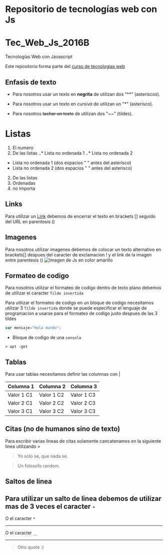 # Repositorio de tecnologías web con Js


# Tec_Web_Js_2016B
Tecnologías Web con Javascript

Este repositorio forma parte del  [curso de tecnologias web](https://github.com/adrianeguez/Tec_Web_Js_2016_B)

## Enfasis de texto

* Para nosotros usar un texto en **negrita** de utilizan dos "**" (asteriscos).

* Para nosotros usar un texto en *cursiva* de utilizan un "*" (asterisco).

* Para nosotros ~~tachar un texto~~ de utilizan dos "~~" (tildes).

# Listas

1. El numero 
2. De las listas
..* Lista no ordenada 1
..* Lista no ordenada 2 
  * Lista no ordenada 1 (dos espacios " " antes del asterisco)
  * Lista no ordenada 2 (dos espacios " " antes del asterisco)
2. De las listas
1. Ordenadas
4. no Importa

## Links 

Para utilizar un [Link](https://github.com/adrianeguez/Tec_Web_Js_2016_B) debemos de encerrar el texto en brackets [] seguido del URL en parentesis ()

## Imagenes 

Para nosotros utilizar imagenes debemos de colocar un texto alternativo en brackets[] despues del caracter de exclamacion ! y el link de la imagen entre parentesis () 
![Imagen de Js en color amarillo](http://nodeframework.com/assets/img/js.png "Javascript")


## Formateo de codigo

Para nosotros utilizar el formateo de codigo dentro de texto plano debemos de utilizar el caracter `Tilde invertida`

Para utilizar el formateo de codigo en un bloque de codigo necesitamos utilizar 3 `Tilde invertida` donde se puede especificar el lenguaje de programacion a usarse para el formateo de codigo justo despues de las 3 tildes

```javascript
var mensaje="Hola mundo";
```

* Bloque de codigo de una ``consola``


```
> apt -get
```
## Tablas
Para usar tablas necesitamos definir las columnas con |

| Columna 1 | Columna 2 | Columna 3 |
| --- | --- | --- |
| Valor 1 C1 | Valor 1 C2 | Valor 1 C3 |
| Valor 2 C1 | Valor 2 C2 | Valor 2 C3 |
| Valor 3 C1 | Valor 3 C2 | Valor 3 C3 |

## Citas (no de humanos sino de texto)

Para escribir varias lineas  de citas solamente cancatenamos en la siguiente linea utilizando >

>Yo solo se, que nada se.

>Un folosofo random.

## Saltos de linea

Para utilizar un salto de linea debemos de utilizar mas de 3 veces el caracter `-`
---

O el caracter `*`

***

O el caracter `__`

___

> Otro quote :) 

